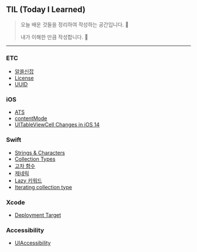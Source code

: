 ## TIL (Today I Learned)
> 오늘 배운 것들을 정리하여 작성하는 공간입니다. 💼
>
> 내가 이해한 만큼 작성합니다. 📝

---



### ETC

* [알쓸신잡](./ETC/Miscellaneous.md)
* [License](./ETC/License.md)
* [UUID](./ETC/UUID.md)

### iOS

* [ATS](./iOS/ATS.md)
* [contentMode](./iOS/contentMode.md)
* [UITableViewCell Changes in iOS 14](./iOS/UITableViewCellChangesIniOS14.md)

### Swift

* [Strings & Characters](./Swift/Strings&Characters.md)
* [Collection Types](./Swift/CollectionTypes.md)
* [고차 함수](./Swift/HighOrderFunction.md)
* [제네릭](./Swift/Generics.md)
* [Lazy 키워드](./Swift/LazyKeyword.md)
* [Iterating collection type](./Swift/IteratingCollectionType.md)

### Xcode
* [Deployment Target](./Xcode/DeploymentTarget.md)

### Accessibility

- [UIAccessibility](./Accessibility/UIAccessibility.md)
